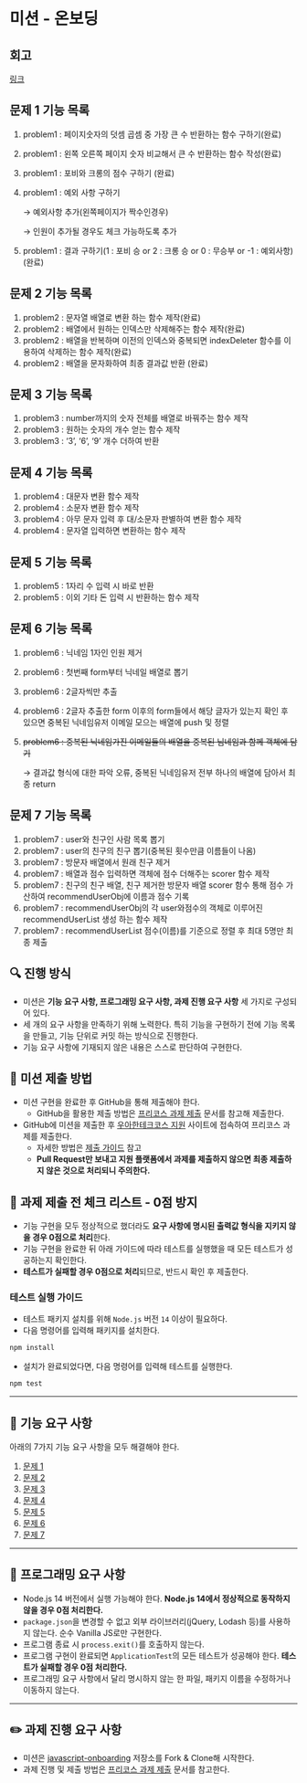 # 미션 - 온보딩

## 회고

<a href="https://velog.io/@hoon0123/%EC%9A%B0%ED%85%8C%EC%BD%94-5%EA%B8%B0-%ED%94%84%EB%A6%AC%EC%BD%94%EC%8A%A4-1%EC%A3%BC%EC%B0%A8-%ED%9A%8C%EA%B3%A0">링크</a>

## 문제 1 기능 목록

1. problem1 : 페이지숫자의 덧셈 곱셈 중 가장 큰 수 반환하는 함수 구하기(완료)
2. problem1 : 왼쪽 오른쪽 페이지 숫자 비교해서 큰 수 반환하는 함수 작성(완료)
3. problem1 : 포비와 크롱의 점수 구하기 (완료)
4. problem1 : 예외 사항 구하기

   → 예외사항 추가(왼쪽페이지가 짝수인경우)

   → 인원이 추가될 경우도 체크 가능하도록 추가

5. problem1 : 결과 구하기(1 : 포비 승 or 2 : 크롱 승 or 0 : 무승부 or -1 : 예외사항)(완료)

## 문제 2 기능 목록

1. problem2 : 문자열 배열로 변환 하는 함수 제작(완료)
2. problem2 : 배열에서 원하는 인덱스만 삭제해주는 함수 제작(완료)
3. problem2 : 배열을 반복하며 이전의 인덱스와 중복되면 indexDeleter 함수를 이용하여 삭제하는 함수 제작(완료)
4. problem2 : 배열을 문자화하여 최종 결과값 반환 (완료)

## 문제 3 기능 목록

1. problem3 : number까지의 숫자 전체를 배열로 바꿔주는 함수 제작
2. problem3 : 원하는 숫자의 개수 얻는 함수 제작
3. problem3 : ‘3’, ‘6’, ‘9’ 개수 더하여 반환

## 문제 4 기능 목록

1. problem4 : 대문자 변환 함수 제작
2. problem4 : 소문자 변환 함수 제작
3. problem4 : 아무 문자 입력 후 대/소문자 판별하여 변환 함수 제작
4. problem4 : 문자열 입력하면 변환하는 함수 제작

## 문제 5 기능 목록

1. problem5 : 1자리 수 입력 시 바로 반환
2. problem5 : 이외 기타 돈 입력 시 반환하는 함수 제작

## 문제 6 기능 목록

1. problem6 : 닉네임 1자인 인원 제거
2. problem6 : 첫번째 form부터 닉네일 배열로 뽑기
3. problem6 : 2글자씩만 추출
4. problem6 : 2글자 추출한 form 이후의 form들에서 해당 글자가 있는지 확인 후 있으면 중복된 닉네임유저 이메일 모으는 배열에 push 및 정렬
5. ~~problem6 : 중복된 닉네임가진 이메일들의 배열을 중복된 님네임과 함께 객체에 담기~~

   → 결과값 형식에 대한 파악 오류, 중복된 닉네임유저 전부 하나의 배열에 담아서 최종 return

## 문제 7 기능 목록

1. problem7 : user와 친구인 사람 목록 뽑기
2. problem7 : user의 친구의 친구 뽑기(중복된 횟수만큼 이름들이 나옴)
3. problem7 : 방문자 배열에서 원래 친구 제거
4. problem7 : 배열과 점수 입력하면 객체에 점수 더해주는 scorer 함수 제작
5. problem7 : 친구의 친구 배열, 친구 제거한 방문자 배열 scorer 함수 통해 점수 가산하여 recommendUserObj에 이름과 점수 기록
6. problem7 : recommendUserObj의 각 user와점수의 객체로 이루어진 recommendUserList 생성 하는 함수 제작
7. problem7 : recommendUserList 점수(이름)를 기준으로 정렬 후 최대 5명만 최종 제출

## 🔍 진행 방식

- 미션은 **기능 요구 사항, 프로그래밍 요구 사항, 과제 진행 요구 사항** 세 가지로 구성되어 있다.
- 세 개의 요구 사항을 만족하기 위해 노력한다. 특히 기능을 구현하기 전에 기능 목록을 만들고, 기능 단위로 커밋 하는 방식으로 진행한다.
- 기능 요구 사항에 기재되지 않은 내용은 스스로 판단하여 구현한다.

## 📮 미션 제출 방법

- 미션 구현을 완료한 후 GitHub을 통해 제출해야 한다.
  - GitHub을 활용한 제출 방법은 [프리코스 과제 제출](https://github.com/woowacourse/woowacourse-docs/tree/master/precourse) 문서를 참고해
    제출한다.
- GitHub에 미션을 제출한 후 [우아한테크코스 지원](https://apply.techcourse.co.kr) 사이트에 접속하여 프리코스 과제를 제출한다.
  - 자세한 방법은 [제출 가이드](https://github.com/woowacourse/woowacourse-docs/tree/master/precourse#제출-가이드) 참고
  - **Pull Request만 보내고 지원 플랫폼에서 과제를 제출하지 않으면 최종 제출하지 않은 것으로 처리되니 주의한다.**

## 🚨 과제 제출 전 체크 리스트 - 0점 방지

- 기능 구현을 모두 정상적으로 했더라도 **요구 사항에 명시된 출력값 형식을 지키지 않을 경우 0점으로 처리**한다.
- 기능 구현을 완료한 뒤 아래 가이드에 따라 테스트를 실행했을 때 모든 테스트가 성공하는지 확인한다.
- **테스트가 실패할 경우 0점으로 처리**되므로, 반드시 확인 후 제출한다.

### 테스트 실행 가이드

- 테스트 패키지 설치를 위해 `Node.js` 버전 `14` 이상이 필요하다.
- 다음 명령어를 입력해 패키지를 설치한다.

```bash
npm install
```

- 설치가 완료되었다면, 다음 명령어를 입력해 테스트를 실행한다.

```bash
npm test
```

---

## 🚀 기능 요구 사항

아래의 7가지 기능 요구 사항을 모두 해결해야 한다.

1. [문제 1](docs/PROBLEM1.md)
2. [문제 2](docs/PROBLEM2.md)
3. [문제 3](docs/PROBLEM3.md)
4. [문제 4](docs/PROBLEM4.md)
5. [문제 5](docs/PROBLEM5.md)
6. [문제 6](docs/PROBLEM6.md)
7. [문제 7](docs/PROBLEM7.md)

---

## 🎯 프로그래밍 요구 사항

- Node.js 14 버전에서 실행 가능해야 한다. **Node.js 14에서 정상적으로 동작하지 않을 경우 0점 처리한다.**
- `package.json`을 변경할 수 없고 외부 라이브러리(jQuery, Lodash 등)를 사용하지 않는다. 순수 Vanilla JS로만 구현한다.
- 프로그램 종료 시 `process.exit()`를 호출하지 않는다.
- 프로그램 구현이 완료되면 `ApplicationTest`의 모든 테스트가 성공해야 한다. **테스트가 실패할 경우 0점 처리한다.**
- 프로그래밍 요구 사항에서 달리 명시하지 않는 한 파일, 패키지 이름을 수정하거나 이동하지 않는다.

---

## ✏️ 과제 진행 요구 사항

- 미션은 [javascript-onboarding](https://github.com/woowacourse-precourse/javascript-onboarding) 저장소를 Fork & Clone해 시작한다.
- 과제 진행 및 제출 방법은 [프리코스 과제 제출](https://github.com/woowacourse/woowacourse-docs/tree/master/precourse) 문서를 참고한다.
